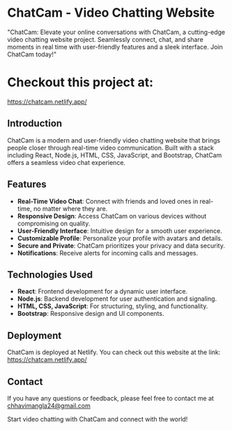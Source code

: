 # ChatCam - Video Chatting Website
"ChatCam: Elevate your online conversations with ChatCam, a cutting-edge video chatting website project. Seamlessly connect, chat, and share moments in real time with user-friendly features and a sleek interface. Join ChatCam today!"

# Checkout this project at:
https://chatcam.netlify.app/


## Introduction

ChatCam is a modern and user-friendly video chatting website that brings people closer through real-time video communication. Built with a stack including React, Node.js, HTML, CSS, JavaScript, and Bootstrap, ChatCam offers a seamless video chat experience.


## Features

- **Real-Time Video Chat**: Connect with friends and loved ones in real-time, no matter where they are.
- **Responsive Design**: Access ChatCam on various devices without compromising on quality.
- **User-Friendly Interface**: Intuitive design for a smooth user experience.
- **Customizable Profile**: Personalize your profile with avatars and details.
- **Secure and Private**: ChatCam prioritizes your privacy and data security.
- **Notifications**: Receive alerts for incoming calls and messages.


## Technologies Used

- **React**: Frontend development for a dynamic user interface.
- **Node.js**: Backend development for user authentication and signaling.
- **HTML, CSS, JavaScript**: For structuring, styling, and functionality.
- **Bootstrap**: Responsive design and UI components.


## Deployment

ChatCam is deployed at Netlify. You can check out this website at the link: https://chatcam.netlify.app/


## Contact

If you have any questions or feedback, please feel free to contact me at chhavimangla24@gmail.com

Start video chatting with ChatCam and connect with the world!
